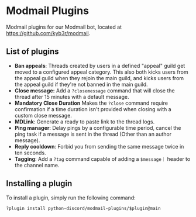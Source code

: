 # Modmail Plugins
Modmail plugins for our Modmail bot, located at https://github.com/kyb3r/modmail.

## List of plugins
- **Ban appeals**: Threads created by users in a defined "appeal" guild get moved to a configured appeal category. This also both kicks users from the appeal guild when they rejoin the main guild, and kicks users from the appeal guild if they're not banned in the main guild.
- **Close message:** Add a `?closemessage` command that will close the thread after 15 minutes with a default message.
- **Mandatory Close Duration** Makes the `?close` command require confirmation if a time duration isn't provided when closing with a custom close message.
- **MDLink**: Generate a ready to paste link to the thread logs.
- **Ping manager**: Delay pings by a configurable time period, cancel the ping task if a message is sent in the thread (Other than an author message).
- **Reply cooldown**: Forbid you from sending the same message twice in ten seconds.
- **Tagging**: Add a `?tag` command capable of adding a `$message｜` header to the channel name.

## Installing a plugin
To install a plugin, simply run the following command:
```
?plugin install python-discord/modmail-plugins/$plugin@main
```
